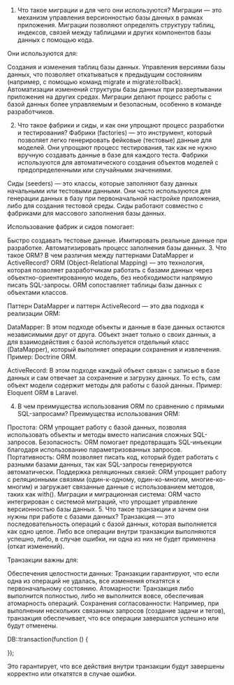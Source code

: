 1. Что такое миграции и для чего они используются?
   Миграции — это механизм управления версионностью базы данных в рамках приложения. Миграции позволяют определять структуру таблиц, индексов, связей между таблицами и других компонентов базы данных с помощью кода.

Они используются для:

Создания и изменения таблиц базы данных.
Управления версиями базы данных, что позволяет откатываться к предыдущим состояниям (например, с помощью команд migrate и migrate:rollback).
Автоматизации изменений структуры базы данных при развертывании приложения на других средах.
Миграции делают процесс работы с базой данных более управляемым и безопасным, особенно в команде разработчиков.

2. Что такое фабрики и сиды, и как они упрощают процесс разработки и тестирования?
   Фабрики (factories) — это инструмент, который позволяет легко генерировать фейковые (тестовые) данные для моделей. Они упрощают процесс тестирования, так как не нужно вручную создавать данные в базе для каждого теста. Фабрики используются для автоматического создания объектов моделей с предопределенными или случайными значениями.

Сиды (seeders) — это классы, которые заполняют базу данных начальными или тестовыми данными. Они часто используются для генерации данных в базу при первоначальной настройке приложения, либо для создания тестовой среды. Сиды работают совместно с фабриками для массового заполнения базы данных.

Использование фабрик и сидов помогает:

Быстро создавать тестовые данные.
Имитировать реальные данные при разработке.
Автоматизировать процесс заполнения базы данных. 3. Что такое ORM? В чем различия между паттернами DataMapper и ActiveRecord?
ORM (Object-Relational Mapping) — это технология, которая позволяет разработчикам работать с базами данных через объектно-ориентированную модель, без необходимости напрямую писать SQL-запросы. ORM сопоставляет таблицы базы данных с объектами классов.

Паттерн DataMapper и паттерн ActiveRecord — это два подхода к реализации ORM:

DataMapper: В этом подходе объекты и данные в базе данных остаются независимыми друг от друга. Объект знает только о своих данных, а для взаимодействия с базой используется отдельный класс (DataMapper), который выполняет операции сохранения и извлечения. Пример: Doctrine ORM.

ActiveRecord: В этом подходе каждый объект связан с записью в базе данных и сам отвечает за сохранение и загрузку данных. То есть, сам объект модели содержит методы для работы с базой данных. Пример: Eloquent ORM в Laravel.

4. В чем преимущества использования ORM по сравнению с прямыми SQL-запросами?
   Преимущества использования ORM:

Простота: ORM упрощает работу с базой данных, позволяя использовать объекты и методы вместо написания сложных SQL-запросов.
Безопасность: ORM помогает предотвращать SQL-инъекции благодаря использованию параметризованных запросов.
Портативность: ORM позволяет писать код, который будет работать с разными базами данных, так как SQL-запросы генерируются автоматически.
Поддержка реляционных связей: ORM упрощает работу с реляционными связями (один-к-одному, один-ко-многим, многие-ко-многим) и загружает связанные данные с использованием методов, таких как with().
Миграции и миграционная система: ORM часто интегрирован с системой миграций, что упрощает управление версионностью базы данных. 5. Что такое транзакции и зачем они нужны при работе с базами данных?
Транзакция — это последовательность операций с базой данных, которая выполняется как одно целое. Либо все операции внутри транзакции выполняются успешно, либо, в случае ошибки, ни одна из них не будет применена (откат изменений).

Транзакции важны для:

Обеспечения целостности данных: Транзакции гарантируют, что если одна из операций не удалась, все изменения откатятся к первоначальному состоянию.
Атомарности: Транзакция либо выполнится полностью, либо не выполнится вовсе, обеспечивая атомарность операций.
Сохранения согласованности: Например, при выполнении нескольких связанных запросов (создание задачи и тегов), транзакция обеспечивает, что все операции завершатся успешно или будут отменены.

DB::transaction(function () {

});

Это гарантирует, что все действия внутри транзакции будут завершены корректно или откатятся в случае ошибки.
